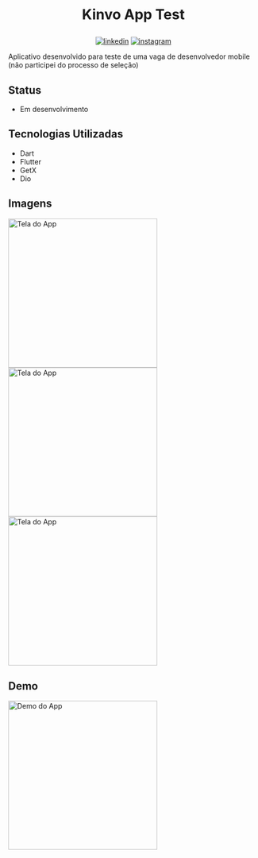 # <p align="center"> Kinvo App Test 

<p align="center">
<a href="https://www.linkedin.com/in/saulo-nascimento-b6050b1b3/"><img src="https://img.icons8.com/android/24/000000/linkedin.png" alt="linkedin"></a>
<a href="https://www.instagram.com/smiqueias_/"><img src="https://img.icons8.com/android/24/000000/instagram.png" alt="instagram"></a>
</p>


Aplicativo desenvolvido para teste de uma vaga de desenvolvedor mobile (não participei do processo de seleção)
## Status
- Em desenvolvimento
## Tecnologias Utilizadas
- Dart
- Flutter
- GetX
- Dio
## Imagens
<p float="left">
<img src="https://i.imgur.com/U7PdiYk.png" alt="Tela do App" width="300"/>
<img src="https://i.imgur.com/snq5PHi.png" alt="Tela do App" width="300"/>
<img src="https://i.imgur.com/SIzuMoh.png" alt="Tela do App" width="300"/>
</p>

## Demo
<p float="left">
<img src="https://media1.giphy.com/media/URNLEmGCelytIKh5QN/giphy.gif" alt="Demo do App" width="300"/>
</p>


